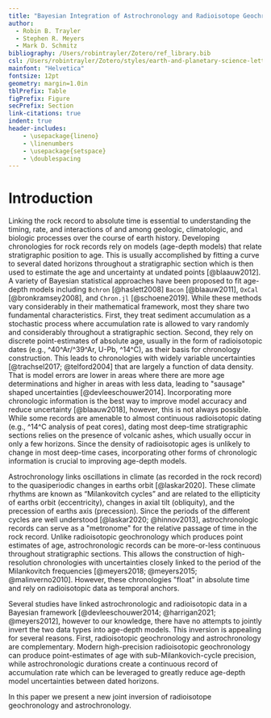 ```yaml
---
title: "Bayesian Integration of Astrochronology and Radioisotope Geochronology"
author:
  - Robin B. Trayler
  - Stephen R. Meyers
  - Mark D. Schmitz
bibliography: /Users/robintrayler/Zotero/ref_library.bib
csl: /Users/robintrayler/Zotero/styles/earth-and-planetary-science-letters.csl
mainfont: "Helvetica"
fontsize: 12pt
geometry: margin=1.0in
tblPrefix: Table
figPrefix: Figure
secPrefix: Section
link-citations: true
indent: true
header-includes:
    - \usepackage{lineno}
    - \linenumbers
    - \usepackage{setspace}
    - \doublespacing
---
```


<!-- pandoc -s -o manuscript.pdf --pdf-engine=xelatex --filter pandoc-crossref --citeproc --number-sections manuscript.md --> 


# Introduction

Linking the rock record to absolute time is essential to understanding the timing, rate, and interactions of and among geologic, climatologic, and biologic processes over the course of earth history. Developing chronologies for rock records rely on models (age-depth models) that relate stratigraphic position to age. This is usually accomplished by fitting a curve to several dated horizons throughout a stratigraphic section which is then used to estimate the age and uncertainty at undated points [@blaauw2012]. A variety of Bayesian statistical approaches have been proposed to fit age-depth models including `Bchron` [@haslett2008] `Bacon` [@blaauw2011], `OxCal` [@bronkramsey2008], and `Chron.jl` [@schoene2019]. While these methods vary considerably in their mathematical framework, most they share two fundamental characteristics. First, they treat sediment accumulation as a stochastic process where accumulation rate is allowed to vary randomly and considerably throughout a stratigraphic section. Second, they rely on discrete point-estimates of absolute age, usually in the form of radioisotopic dates (e.g., ^40^Ar/^39^Ar, U-Pb, ^14^C), as their basis for chronology construction. This leads to chronologies with widely variable uncertainties [@trachsel2017; @telford2004] that are largely a function of data density. That is model errors are lower in areas where there are more age determinations and higher in areas with less data, leading to "sausage" shaped uncertainties [@devleeschouwer2014]. Incorporating more chronologic information is the best way to improve model accuracy and reduce uncertainty [@blaauw2018], however, this is not always possible. While some records are amenable to almost continuous radioisotopic dating (e.g., ^14^C analysis of peat cores), dating most deep-time stratigraphic sections relies on the presence of volcanic ashes, which usually occur in only a few horizons. Since the density of radioisotopic ages is unlikely to change in most deep-time cases, incorporating other forms of chronologic information is crucial to improving age-depth models. 

<!-- need more informaiton on the desirable properties of both data sources  --> 

Astrochronology links oscillations in climate (as recorded in the rock record) to the quasiperiodic changes in earths orbit [@laskar2020]. These climate rhythms are known as “Milankovitch cycles” and are related to the ellipticity of earths orbit (eccentricity), changes in axial tilt (obliquity), and the precession of earths axis (precession). Since the periods of the different cycles are well understood [@laskar2020; @hinnov2013], astrochronologic records can serve as a "metronome" for the relative passage of time in the rock record.  Unlike radioisotopic geochronology which produces point estimates of age, astrochronologic records can be more-or-less continuous throughout stratigraphic sections. This allows the construction of high-resolution chronologies with uncertainties closely linked to the period of the Milankovitch frequencies [@meyers2018; @meyers2015; @malinverno2010]. However, these chronologies "float" in absolute time and rely on radioisotopic data as temporal anchors.

Several studies have linked astrochronologic and radioisotopic data in a Bayesian framework [@devleeschouwer2014; @harrigan2021; @meyers2012], however to our knowledge, there have no attempts to jointly invert the two data types into age-depth models. This inversion is appealing for several reasons. First, radioisotopic geochronology and astrochronology are complementary. Modern high-precision radioisotopic geochronology can produce point-estimates of age with sub-Milankovich-cycle precision, while astrochronologic durations create a continuous record of accumulation rate which can be leveraged to greatly reduce age-depth model uncertainties between dated horizons. 

In this paper we present a new joint inversion of radioisotope geochronology and astrochronology. 
